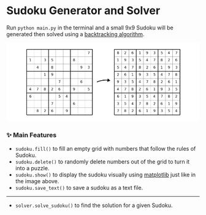# Sudoku Generator and Solver

Run `python main.py` in the terminal and a small 9x9 Sudoku will be generated then solved using a [backtracking algorithm](https://en.wikipedia.org/wiki/Sudoku_solving_algorithms).

![](Head.png)

### ✨ Main Features
+ `sudoku.fill()` to fill an empty grid with numbers that follow the rules of Sudoku.
+ `sudoku.delete()` to randomly delete numbers out of the grid to turn it into a puzzle.
+ `sudoku.show()` to display the sudoku visually using [matplotlib]() just like in the image above.
+ `sudoku.save_text()` to save a sudoku as a text file.
---
+ `solver.solve_sudoku()` to find the solution for a given Sudoku.